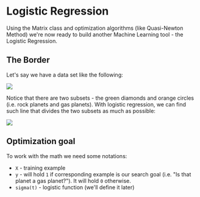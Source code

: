 # Logistic Regression

Using the Matrix class and optimization algorithms (like Quasi-Newton Method) we're now ready to build another Machine Learning tool - the Logistic Regression.

## The Border
Let's say we have a data set like the following:

![](https://mandrostorage.blob.core.windows.net/blogfiles/Stratosphere.MachineLearning.Studio_2016-04-07_18-02-17.png)


Notice that there are two subsets - the green diamonds and orange circles (i.e. rock planets and gas planets).
With logistic regression, we can find such line that divides the two subsets as much as possible:

![](https://mandrostorage.blob.core.windows.net/blogfiles/Stratosphere.MachineLearning.Studio_2016-04-07_18-01-56.png)

## Optimization goal

To work with the math we need some notations: 

 - `X` - training example
 - `y` - will hold `1` if corresponding example is our search goal (i.e. "Is that planet a gas planet?"). It will hold `0` otherwise.
 - `sigma(t)` - logistic function (we'll define it later)

 